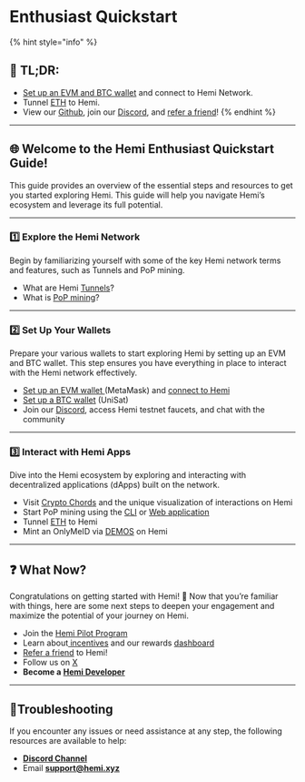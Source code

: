 # Enthusiast Quickstart

{% hint style="info" %}
## 📜 **TL;DR:**

* [Set up an EVM and BTC wallet](../../foundational-topics/wallet-support.md) and connect to Hemi Network.
* Tunnel [ETH](../../how-to-tutorials/using-hemi/tunneling/tunnel-eth-to-hemi.md) to Hemi.
* View our [Github](https://github.com/hemilabs), join our [Discord](https://discord.gg/hemixyz), and [refer a friend](https://points.absinthe.network/hemi/start)!
{% endhint %}

***

## 🌐 **Welcome to the Hemi Enthusiast Quickstart Guide!**&#x20;

This guide provides an overview of the essential steps and resources to get you started exploring Hemi. This guide will help you navigate Hemi’s ecosystem and leverage its full potential.

***

### 1️⃣ Explore the Hemi Network

Begin by familiarizing yourself with some of the key Hemi network terms and features, such as Tunnels and PoP mining.

* What are Hemi [Tunnels](../../foundational-topics/the-architecture/tunneling/)?
* What is [PoP mining](../../foundational-topics/the-architecture/proof-of-proof/pop-mining.md)?

***

### 2️⃣ Set Up Your Wallets

Prepare your various wallets to start exploring Hemi by setting up an EVM and BTC wallet. This step ensures you have everything in place to interact with the Hemi network effectively.

* [Set up an EVM wallet ](../../how-to-tutorials/tutorials/metamask-wallet-setup.md)(MetaMask) and [connect to Hemi](../network-details.md)
* [Set up a BTC wallet](../../how-to-tutorials/using-hemi/wallet-setup/btc-wallet-setup/) (UniSat)
* Join our [Discord](https://discord.gg/hemixyz), access Hemi testnet faucets, and chat with the community

***

### 3️⃣ Interact with Hemi Apps

Dive into the Hemi ecosystem by exploring and interacting with decentralized applications (dApps) built on the network.&#x20;

* Visit [Crypto Chords](https://cryptochords.hemi.xyz) and the unique visualization of interactions on Hemi
* Start PoP mining using the [CLI](../../how-to-tutorials/using-hemi/pop-mining/setup-part-1.md) or [Web application](../../how-to-tutorials/using-hemi/pop-mining/web-based-pop-miner.md)
* Tunnel [ETH](../../how-to-tutorials/using-hemi/tunneling/tunnel-eth-to-hemi.md) to Hemi
* Mint an OnlyMeID via [DEMOS](https://app.demos.global) on Hemi

***

## ❓ What Now?

Congratulations on getting started with Hemi! 🎉 Now that you’re familiar with things, here are some next steps to deepen your engagement and maximize the potential of your journey on Hemi.

* Join the [Hemi Pilot Program](../../incentives/hemi-pilot-program.md)
* Learn about[ incentives](../../incentives/incentives.md) and our rewards [dashboard](https://points.absinthe.network/hemi/start)
* [Refer a friend](https://points.absinthe.network/hemi/start) to Hemi!
* Follow us on [X](https://x.com/hemi_xyz)
* **Become a** [**Hemi Developer**](developers.md)

***

## 📐Troubleshooting

If you encounter any issues or need assistance at any step, the following resources are available to help:

* [**Discord Channel**](https://discord.com/channels/1202677849887080508/1217860733820469298)
* Email [**support@hemi.xyz**](mailto:support@hemi.xyz)

